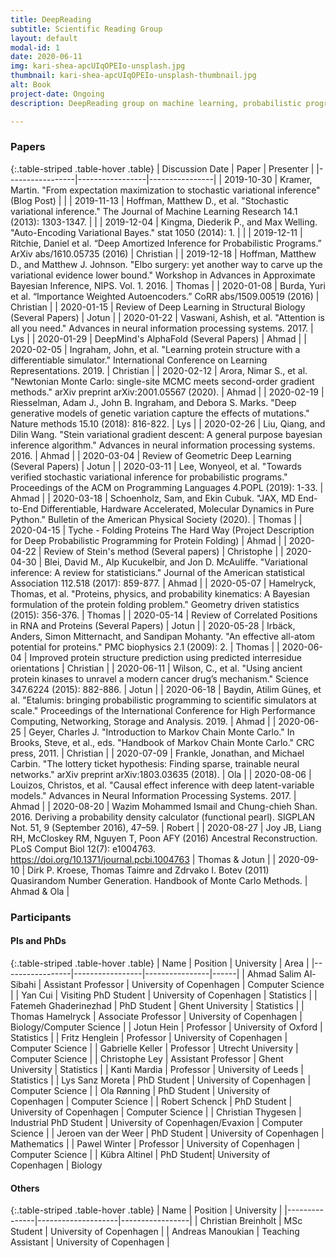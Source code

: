 ```yaml
---
title: DeepReading
subtitle: Scientific Reading Group
layout: default
modal-id: 1
date: 2020-06-11
img: kari-shea-apcUIqOPEIo-unsplash.jpg
thumbnail: kari-shea-apcUIqOPEIo-unsplash-thumbnail.jpg
alt: Book
project-date: Ongoing
description: DeepReading group on machine learning, probabilistic programming, high-performance computing, protein structure prediction and other interesting scientific areas.

---
```


### Papers

{:.table-striped .table-hover .table}
|     Discussion Date       |       Paper     |    Presenter   |
|-----------------|-----------------|----------------|
| 2019-10-30 | Kramer, Martin. "From expectation maximization to stochastic variational inference" (Blog Post) |  |
| 2019-11-13 | Hoffman, Matthew D., et al. "Stochastic variational inference." The Journal of Machine Learning Research 14.1 (2013): 1303-1347. | |
| 2019-12-04 | Kingma, Diederik P., and Max Welling. "Auto-Encoding Variational Bayes." stat 1050 (2014): 1. |  |
| 2019-12-11 | Ritchie, Daniel et al. “Deep Amortized Inference for Probabilistic Programs.” ArXiv abs/1610.05735 (2016) | Christian |
| 2019-12-18 | Hoffman, Matthew D., and Matthew J. Johnson. "Elbo surgery: yet another way to carve up the variational evidence lower bound." Workshop in Advances in Approximate Bayesian Inference, NIPS. Vol. 1. 2016. | Thomas |
| 2020-01-08 | Burda, Yuri et al. “Importance Weighted Autoencoders.” CoRR abs/1509.00519 (2016) | Christian |
| 2020-01-15 | Review of Deep Learning in Structural Biology (Several Papers) | Jotun |
| 2020-01-22 | Vaswani, Ashish, et al. "Attention is all you need." Advances in neural information processing systems. 2017. | Lys |
| 2020-01-29 | DeepMind's AlphaFold (Several Papers) | Ahmad |
| 2020-02-05 | Ingraham, John, et al. "Learning protein structure with a differentiable simulator." International Conference on Learning Representations. 2019. | Christian |
| 2020-02-12 | Arora, Nimar S., et al. "Newtonian Monte Carlo: single-site MCMC meets second-order gradient methods." arXiv preprint arXiv:2001.05567 (2020). | Ahmad |
| 2020-02-19 | Riesselman, Adam J., John B. Ingraham, and Debora S. Marks. "Deep generative models of genetic variation capture the effects of mutations." Nature methods 15.10 (2018): 816-822. | Lys |
| 2020-02-26 | Liu, Qiang, and Dilin Wang. "Stein variational gradient descent: A general purpose bayesian inference algorithm." Advances in neural information processing systems. 2016. | Ahmad |
| 2020-03-04 | Review of Geometric Deep Learning (Several Papers) | Jotun |
| 2020-03-11 | Lee, Wonyeol, et al. "Towards verified stochastic variational inference for probabilistic programs." Proceedings of the ACM on Programming Languages 4.POPL (2019): 1-33. | Ahmad |
| 2020-03-18 | Schoenholz, Sam, and Ekin Cubuk. "JAX, MD End-to-End Differentiable, Hardware Accelerated, Molecular Dynamics in Pure Python." Bulletin of the American Physical Society (2020). | Thomas |
| 2020-04-15 | Tyche - Folding Proteins The Hard Way (Project Description for Deep Probabilistic Programming for Protein Folding) | Ahmad |
| 2020-04-22 | Review of Stein's method (Several papers) | Christophe |
| 2020-04-30 | Blei, David M., Alp Kucukelbir, and Jon D. McAuliffe. "Variational inference: A review for statisticians." Journal of the American statistical Association 112.518 (2017): 859-877. | Ahmad |
| 2020-05-07 | Hamelryck, Thomas, et al. "Proteins, physics, and probability kinematics: A Bayesian formulation of the protein folding problem." Geometry driven statistics (2015): 356-376. | Thomas |
| 2020-05-14 | Review of Correlated Positions in RNA and Proteins (Several Papers) | Jotun |
| 2020-05-28 | Irbäck, Anders, Simon Mitternacht, and Sandipan Mohanty. "An effective all-atom potential for proteins." PMC biophysics 2.1 (2009): 2. | Thomas |
| 2020-06-04 | Improved protein structure prediction using predicted interresidue orientations | Christian |
| 2020-06-11 | Wilson, C., et al. "Using ancient protein kinases to unravel a modern cancer drug’s mechanism." Science 347.6224 (2015): 882-886. | Jotun |
| 2020-06-18 | Baydin, Atilim Güneş, et al. "Etalumis: bringing probabilistic programming to scientific simulators at scale." Proceedings of the International Conference for High Performance Computing, Networking, Storage and Analysis. 2019. | Ahmad |
| 2020-06-25 | Geyer, Charles J. "Introduction to Markov Chain Monte Carlo." In Brooks, Steve, et al., eds. "Handbook of Markov Chain Monte Carlo." CRC press, 2011. | Christian  |
| 2020-07-09 | Frankle, Jonathan, and Michael Carbin. "The lottery ticket hypothesis: Finding sparse, trainable neural networks." arXiv preprint arXiv:1803.03635 (2018). | Ola |
| 2020-08-06 | Louizos, Christos, et al. "Causal effect inference with deep latent-variable models." Advances in Neural Information Processing Systems. 2017. | Ahmad |
| 2020-08-20 | Wazim Mohammed Ismail and Chung-chieh Shan. 2016. Deriving a probability density calculator (functional pearl). SIGPLAN Not. 51, 9 (September 2016), 47–59. | Robert |
| 2020-08-27 | Joy JB, Liang RH, McCloskey RM, Nguyen T, Poon AFY (2016) Ancestral Reconstruction. PLoS Comput Biol 12(7): e1004763. https://doi.org/10.1371/journal.pcbi.1004763 | Thomas & Jotun |
| 2020-09-10 | Dirk P. Kroese, Thomas Taimre and Zdrvako I. Botev (2011) Quasirandom Number Generation. Handbook of Monte Carlo Methods. | Ahmad & Ola |

### Participants

#### PIs and PhDs

{:.table-striped .table-hover .table}
|     Name      |       Position     |    University   | Area |
|-----------------|-----------------|----------------|------|
| Ahmad Salim Al-Sibahi | Assistant Professor | University of Copenhagen | Computer Science |
| Yan Cui | Visiting PhD Student | University of Copenhagen | Statistics |
| Fatemeh Ghaderinezhad | PhD Student | Ghent University | Statistics |
| Thomas Hamelryck | Associate Professor | University of Copenhagen | Biology/Computer Science |
| Jotun Hein | Professor | University of Oxford | Statistics |
| Fritz Henglein | Professor | University of Copenhagen | Computer Science |
| Gabrielle Keller | Professor | Utrecht University | Computer Science |
| Christophe Ley | Assistant Professor | Ghent University | Statistics |
| Kanti Mardia | Professor | University of Leeds | Statistics |
| Lys Sanz Moreta | PhD Student | University of Copenhagen | Computer Science |
| Ola Rønning | PhD Student | University of Copenhagen | Computer Science |
| Robert Schenck | PhD Student | University of Copenhagen | Computer Science |
| Christian Thygesen | Industrial PhD Student | University of Copenhagen/Evaxion | Computer Science |
| Jeroen van der Weer | PhD Student | University of Copenhagen | Mathematics |
| Pawel Winter | Professor | University of Copenhagen | Computer Science |
| Kübra Altinel | PhD Student| University of Copenhagen | Biology

#### Others

{:.table-striped .table-hover .table}
|     Name      |       Position     |    University   |
|---------------|--------------------|-----------------|
| Christian Breinholt | MSc Student | University of Copenhagen |
| Andreas Manoukian | Teaching Assistant | University of Copenhagen |
